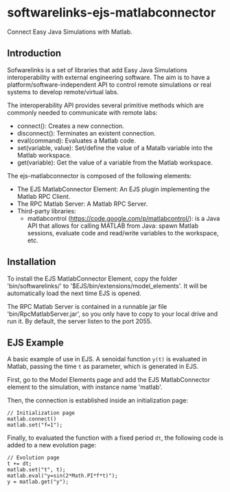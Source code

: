# softwarelinks-ejs-matlabconnector
Connect Easy Java Simulations with Matlab.

## Introduction
Sofwarelinks is a set of libraries that add Easy Java Simulations interoperability with external engineering software. The aim is to have a platform/software-independent API to control remote simulations or real systems to develop remote/virtual labs.

The interoperability API provides several primitive methods which are commonly needed to communicate with remote labs:
- connect(): Creates a new connection.
- disconnect(): Terminates an existent connection.
- eval(command): Evaluates a Matlab code.
- set(variable, value): Set/define the value of a Matalb variable into the Matlab workspace.
- get(variable): Get the value of a variable from the Matlab workspace.

The ejs-matlabconnector is composed of the following elements:
- The EJS MatlabConnector Element: An EJS plugin implementing the Matlab RPC Client.
- The RPC Matlab Server: A Matlab RPC Server.
- Third-party libraries:
  - matlabcontrol (https://code.google.com/p/matlabcontrol/): is a Java API that allows for calling MATLAB from Java: spawn Matlab sessions, evaluate code and read/write variables to the workspace, etc.

## Installation
To install the EJS MatlabConnector Element, copy the folder 'bin/softwarelinks/' to '$EJS/bin/extensions/model_elements'. It will be automatically load the next time EJS is opened.

The RPC Matlab Server is contained in a runnable jar file 'bin/RpcMatlabServer.jar', so you only have to copy to your local drive and run it. By default, the server listen to the port 2055.

## EJS Example
A basic example of use in EJS. A senoidal function `y(t)` is evaluated in Matlab, passing the time `t` as parameter, which is generated in EJS.

First, go to the Model Elements page and add the EJS MatlabConnector element to the simulation, with instance name 'matlab'.

Then, the connection is established inside an initialization page:
```
// Initialization page
matlab.connect()
matlab.set("f=1");
```
Finally, to evaluated the function with a fixed period `dt`, the following code is added to a new evolution page:
```
// Evolution page
t += dt; 
matlab.set("t", t);
matlab.eval("y=sin(2*Math.PI*f*t)");
y = matlab.get("y");
```
